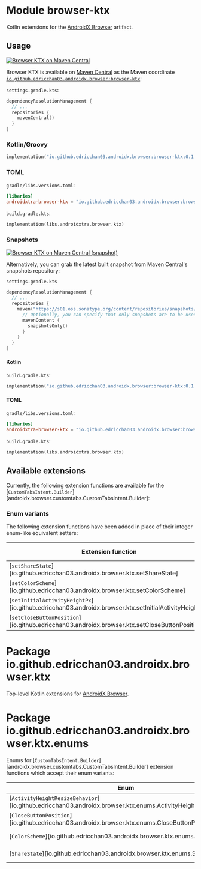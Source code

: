 # Module browser-ktx

Kotlin extensions for
the [AndroidX Browser](https://developer.android.com/jetpack/androidx/releases/browser)
artifact.

## Usage

<a href="https://central.sonatype.com/artifact/io.github.edricchan03.androidx.browser/browser-ktx"><img src="https://img.shields.io/maven-central/v/io.github.edricchan03.androidx.browser/browser-ktx?style=for-the-badge&logo=apachemaven&logoColor=%23C71A36&label=Maven%20Central" alt="Browser KTX on Maven Central"></a>

Browser KTX is available on [Maven Central](https://central.sonatype.com/) as the Maven
coordinate [`io.github.edricchan03.androidx.browser:browser-ktx`](https://central.sonatype.com/artifact/io.github.edricchan03.androidx.browser/browser-ktx):

`settings.gradle.kts`:

```kotlin
dependencyResolutionManagement {
  // ...
  repositories {
    mavenCentral()
  }
}
```

### Kotlin/Groovy

```kotlin
implementation("io.github.edricchan03.androidx.browser:browser-ktx:0.1.0")
```

### TOML

`gradle/libs.versions.toml`:

```toml
[libaries]
androidxtra-browser-ktx = "io.github.edricchan03.androidx.browser:browser-ktx:0.1.0"
```

`build.gradle.kts`:

```kotlin
implementation(libs.androidxtra.browser.ktx)
```

### Snapshots

<a href="https://s01.oss.sonatype.org/content/repositories/snapshots/io/github/edricchan03/androidx/browser/browser-ktx/"><img src="https://img.shields.io/maven-metadata/v?metadataUrl=https%3A%2F%2Fs01.oss.sonatype.org%2Fcontent%2Frepositories%2Fsnapshots%2Fio%2Fgithub%2Fedricchan03%2Fandroidx%2Fbrowser%2Fbrowser-ktx%2Fmaven-metadata.xml&style=for-the-badge&logo=apachemaven&logoColor=%23C71A36&label=Maven%20Central%20(snapshots)" alt="Browser KTX on Maven Central (snapshot)"></a>

Alternatively, you can grab the latest built snapshot from Maven Central's snapshots
repository:

`settings.gradle.kts`

```kotlin
dependencyResolutionManagement {
  // ...
  repositories {
    maven("https://s01.oss.sonatype.org/content/repositories/snapshots/") {
      // Optionally, you can specify that only snapshots are to be used
      mavenContent {
        snapshotsOnly()
      }
    }
  }
}
```

#### Kotlin

`build.gradle.kts`:

```kotlin
implementation("io.github.edricchan03.androidx.browser:browser-ktx:0.1.1-SNAPSHOT")
```

#### TOML

`gradle/libs.versions.toml`:

```toml
[libaries]
androidxtra-browser-ktx = "io.github.edricchan03.androidx.browser:browser-ktx:0.1.1-SNAPSHOT"
```

`build.gradle.kts`:

```kotlin
implementation(libs.androidxtra.browser.ktx)
```

## Available extensions

Currently, the following extension functions are available for the
[`CustomTabsIntent.Builder`][androidx.browser.customtabs.CustomTabsIntent.Builder]:

### Enum variants

The following extension functions have been added in place of their integer enum-like equivalent
setters:

 **Extension function**                                                                                | **Enum**                                                                                                        | **Java equivalent**                                                                                                                      
-------------------------------------------------------------------------------------------------------|-----------------------------------------------------------------------------------------------------------------|------------------------------------------------------------------------------------------------------------------------------------------
 [`setShareState`][io.github.edricchan03.androidx.browser.ktx.setShareState]                           | [`ShareState`][io.github.edricchan03.androidx.browser.ktx.enums.ShareState]                                     | [Link](https://developer.android.com/reference/androidx/browser/customtabs/CustomTabsIntent.Builder#setShareState(int))                  
 [`setColorScheme`][io.github.edricchan03.androidx.browser.ktx.setColorScheme]                         | [`ColorScheme`][io.github.edricchan03.androidx.browser.ktx.enums.ColorScheme]                                   | [Link](https://developer.android.com/reference/androidx/browser/customtabs/CustomTabsIntent.Builder#setColorScheme(int))                 |
| [`setInitialActivityHeightPx`][io.github.edricchan03.androidx.browser.ktx.setInitialActivityHeightPx] | [`ActivityHeightResizeBehavior`][io.github.edricchan03.androidx.browser.ktx.enums.ActivityHeightResizeBehavior] | [Link](https://developer.android.com/reference/androidx/browser/customtabs/CustomTabsIntent.Builder#setInitialActivityHeightPx(int,int)) |
| [`setCloseButtonPosition`][io.github.edricchan03.androidx.browser.ktx.setCloseButtonPosition]         | [`CloseButtonPosition`][io.github.edricchan03.androidx.browser.ktx.enums.CloseButtonPosition]                   | [Link](https://developer.android.com/reference/androidx/browser/customtabs/CustomTabsIntent.Builder#setCloseButtonPosition(int))         |

# Package io.github.edricchan03.androidx.browser.ktx

Top-level Kotlin extensions
for [AndroidX Browser](https://developer.android.com/jetpack/androidx/releases/browser).

# Package io.github.edricchan03.androidx.browser.ktx.enums

Enums for [`CustomTabsIntent.Builder`][androidx.browser.customtabs.CustomTabsIntent.Builder]
extension functions which accept their enum variants:

| **Enum**                                                                                                        | **Method**                                                                                            |
|-----------------------------------------------------------------------------------------------------------------|-------------------------------------------------------------------------------------------------------|
 [`ActivityHeightResizeBehavior`][io.github.edricchan03.androidx.browser.ktx.enums.ActivityHeightResizeBehavior] | [`setInitialActivityHeightPx`][io.github.edricchan03.androidx.browser.ktx.setInitialActivityHeightPx] 
 [`CloseButtonPosition`][io.github.edricchan03.androidx.browser.ktx.enums.CloseButtonPosition]                   | [`setCloseButtonPosition`][io.github.edricchan03.androidx.browser.ktx.setCloseButtonPosition]         
 [`ColorScheme`][io.github.edricchan03.androidx.browser.ktx.enums.ColorScheme]                                   | [`setColorScheme`][io.github.edricchan03.androidx.browser.ktx.setColorScheme]                         
 [`ShareState`][io.github.edricchan03.androidx.browser.ktx.enums.ShareState]                                     | [`setShareState`][io.github.edricchan03.androidx.browser.ktx.setShareState]                           
